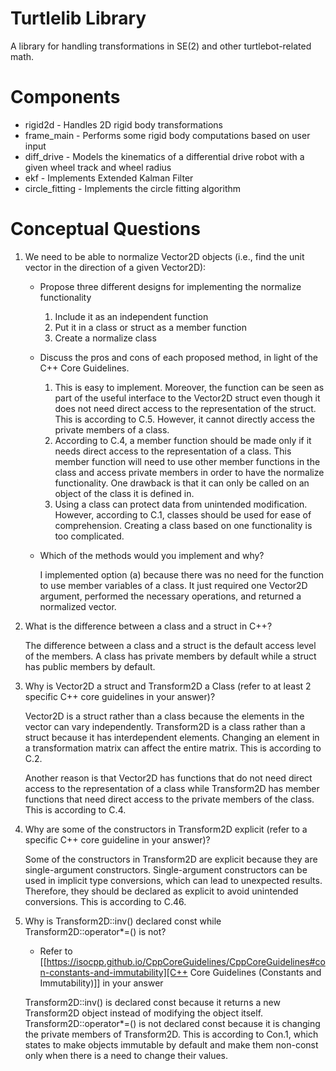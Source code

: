 # Turtlelib Library
A library for handling transformations in SE(2) and other turtlebot-related math.

# Components
- rigid2d - Handles 2D rigid body transformations
- frame_main - Performs some rigid body computations based on user input
- diff_drive - Models the kinematics of a differential drive robot with a given wheel track and wheel radius
- ekf - Implements Extended Kalman Filter
- circle_fitting - Implements the circle fitting algorithm

# Conceptual Questions
1. We need to be able to normalize Vector2D objects (i.e., find the unit vector in the direction of a given Vector2D):
   - Propose three different designs for implementing the normalize functionality

     1. Include it as an independent function
     2. Put it in a class or struct as a member function
     3. Create a normalize class

   - Discuss the pros and cons of each proposed method, in light of the C++ Core Guidelines.

     1. This is easy to implement. Moreover, the function can be seen as part of the useful interface to the Vector2D struct even though it does not need direct access to the representation of the struct. This is according to C.5. However, it cannot directly access the private members of a class.
     2. According to C.4, a member function should be made only if it needs direct access to the representation of a class. This member function will need to use other member functions in the class and access private members in order to have the normalize functionality. One drawback is that it can only be called on an object of the class it is defined in.
     3. Using a class can protect data from unintended modification. However, according to C.1, classes should be used for ease of comprehension. Creating a class based on one functionality is too complicated.

   - Which of the methods would you implement and why?

     I implemented option (a) because there was no need for the function to use member variables of a class. It just required one Vector2D argument, performed the necessary operations, and returned a normalized vector.

2. What is the difference between a class and a struct in C++?

   The difference between a class and a struct is the default access level of the members. A class has private members by default while a struct has public members by default.

3. Why is Vector2D a struct and Transform2D a Class (refer to at least 2 specific C++ core guidelines in your answer)?

   Vector2D is a struct rather than a class because the elements in the vector can vary independently. Transform2D is a class rather than a struct because it has interdependent elements. Changing an element in a transformation matrix can affect the entire matrix. This is according to C.2.

   Another reason is that Vector2D has functions that do not need direct access to the representation of a class while Transform2D has member functions that need direct access to the private members of the class. This is according to C.4.

4. Why are some of the constructors in Transform2D explicit (refer to a specific C++ core guideline in your answer)?

   Some of the constructors in Transform2D are explicit because they are single-argument constructors. Single-argument constructors can be used in implicit type conversions, which can lead to unexpected results. Therefore, they should be declared as explicit to avoid unintended conversions. This is according to C.46.

5. Why is Transform2D::inv() declared const while Transform2D::operator*=() is not?
   - Refer to [[https://isocpp.github.io/CppCoreGuidelines/CppCoreGuidelines#con-constants-and-immutability][C++ Core Guidelines (Constants and Immutability)]] in your answer
   
   Transform2D::inv() is declared const because it returns a new Transform2D object instead of modifying the object itself. Transform2D::operator*=() is not declared const because it is changing the private members of Transform2D. This is according to Con.1, which states to make objects immutable by default and make them non-const only when there is a need to change their values.